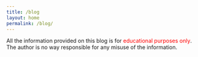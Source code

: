 ```yaml
---
title: /blog
layout: home
permalink: /blog/
---
```


<p style="display:inline;">All the information provided on this blog is for <div style="color:red;display:inline;">educational purposes only</div>. The author is no way responsible for any misuse of the information.</p>
&nbsp;
